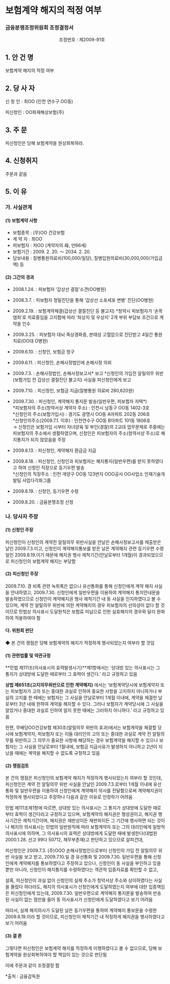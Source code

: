 # 보험계약 해지의 적정 여부

### 금융분쟁조정위원회 조정결정서

&nbsp;&nbsp;&nbsp;&nbsp;&nbsp;&nbsp;&nbsp;&nbsp;&nbsp;&nbsp; &nbsp;&nbsp;&nbsp;&nbsp;&nbsp;&nbsp;&nbsp;&nbsp;&nbsp;&nbsp; &nbsp;&nbsp;&nbsp;&nbsp;&nbsp;&nbsp;&nbsp;&nbsp;&nbsp;&nbsp; &nbsp;&nbsp;&nbsp;&nbsp;&nbsp;&nbsp;&nbsp;&nbsp;&nbsp;&nbsp;조정번호 : 제2009-91호

## 1. 안 건 명 
보험계약 해지의 적정 여부

## 2. 당 사 자 

신 청 인  :  최OO (인천 연수구 OO동) 


피신청인  :  OO화재해상보험(주)
              

## 3. 주    문
피신청인은 당해 보험계약을 원상회복하라.


## 4. 신청취지 

주문과 같음
  

## 5. 이   유 
### 가. 사실관계 
#### (1) 보험계약 사항 
- 보험종목 : (무)OO 건강보험
- 계 약 자 : 최OO
- 피보험자 : 차OO (계약자의 母, 만66세)
- 보험기간 : 2009. 2. 20. ～ 2034. 2. 20.
- 담보내용 : 질병통원의료비(100,000/일당), 질병입원의료비(30,000,000/가입금액) 등

#### (2) 그간의 경과
- 2008.1.24. : 피보험자 ‘갑상선 결절’소견(OO병원)

- 2008.3.7. : 피보험자 정밀진단을 통해 ‘갑상선 소포세포 변병’ 진단(OO병원)
- 2009.2.19. : 보험계약체결(갑상선 결절진단 등 불고지) 
    *청약시 피보험자가 ‘손목 염좌’로 치료중임을 고지함에 따라 ‘좌상지 및 우상지’ 2개 부위 부담보 조건으로 계약을 인수
- 2009.3.25. :  피보험자 대뇌 죽상경화증, 본태성 고혈압으로 진단받고 4일간 통원치료(OO대 O병원)
- 2009.6.10. : 신청인, 보험금 청구
- 2009.6.11.  : 피신청인, 손해사정법인에 손해사정 의뢰
- 2009.7.3. : 손해사정법인, 손해사정보고서* 보고
    *신청인의 가입전 알릴의무 위반(보험가입 전 갑상선 결절진단 불고지) 사실을 피신청인에게 보고
- 2009.7.10. : 피신청인, 보험금 지급(질병통원 의료비 280,620원)
- 2009.7.30.  : 피신청인, 계약해지 통지문 발송(일반우편, 피보험자 자택*)   
    *피보험자의 주소(청약서상 계약자 주소) : 인천시 남동구 OO동 1402-3호<br> *신청인의 주소(보험가입시) : 경기도 광명시 OO동 A아파트 202동 206호<br>    *신청인의주소(2009.7.1. 이후) : 인천연수구 OO동 B아파트 101동 1806호<br> → 신청인은 보험가입 시부터 자녀양육 및 부인(경찰)의 2교대 업무문제로 주중에는 피보험자의 주소에서 생활하였으며, 신청인은 피보험자의 주소(청약서상 주소)로 해지통지가 되지 않았음을 주장<br> 
- 2009.8.13. : 피신청인, 계약해지 환급금 지급
- 2009.8.18. : 피신청인, 신청인과 피보험자는 해지통지(일반우편)를 받지 못하였다고 하여 신청인 직장으로 등기우편 발송<br>
  *신청인의 직장주소 : 인천 개양구 OO동 123번지 OOO공사 OO사업소 인재기술개발팀 사업다각화그룹     
- 2009.8.19. : 신청인, 등기우편 수령
- 2009.8.20.  : 금융분쟁조정 신청

### 나. 당사자 주장 

#### (1) 신청인 주장 

피신청인이 신청인의 계약전 알릴의무 위반사실을 안날은 손해사정보고서를 제출받은 날인 2009.7.3.이고, 신청인이 계약해지통보를 받은 날은 계약해지 관련 등기우편 수령일인 2009.8.19.이기 때문에 해지권 행사 제척기간(안날로부터 1개월)이 경과되었으므로 피신청인의 보험계약 해지는 부당함
 
#### (2) 피신청인 주장

2009.7.10. 경 비록 관련 녹취록은 없으나 유선통화를 통해 신청인에게 계약 해지 사실을 안내하였고, 2009.7.30. 신청인에게 일반우편을 이용하여 계약해지 통지안내문을 발송하였으므로 신청인이 계약해지권 행사 제척기간 내 동 사실을 인지하였다고 볼 수 있으며, 계약 전 알릴의무 위반에 의한 계약해지의 경우 피보험자의 선의성이 없다 할 것이므로 민법상 의사표시 도달원칙은 보험료 미납으로 인한 실효해지의 경우와 달리 완화하여 적용하여야 함

#### 다. 위원회 판단

◆ 본 건의 쟁점은 당해 보험계약의 해지가 적정하게 행사되었는지 여부라 할 것임

#### (1) 관련법률 및 약관규정  

**민법 제111조(의사표시의 효력발생시기)**제1항에서는 ‘상대방 있는 의사표시는 그 통지가 상대방에 도달한 때로부터 그 효력이 생긴다.’ 라고 규정하고 있음

**상법 제651조(고지의무위반으로 인한 계약해지)** 에서는 ‘보험계약당시에 보험계약자 또는 피보험자가 고의 또는 중대한 과실로 인하여 중요한 사항을 고지하지 아니하거나 부실의 고지를 한 때에는 보험자는 그 사실을 안날로부터 1개월 이내에, 계약을 체결한 날로부터 3년 내에 한하여 계약을 해지할 수 있다. 그러나 보험자가 계약당시에 그 사실을 알았거나 중대한 과실로 인하여 알지 못한 때에는 그러하지 아니하다.’ 라고 규정하고 있음 


한편, 무배당OO건강보험 제30조(알릴의무 위반의 효과)에서는 보험계약을 체결할 당시에 보험계약자, 피보험자 또는 이들 대리인의 고의 또는 중대한 과실로 계약 전 알릴의무를 위반하고 그 의무가 중요한 사항에 해당하는 경우 보험계약을 해지할 수 있으나 보험자는 그 사실을 안날로부터 1월내에, 보험금 지급사유가 발생하지 아니하고 2년이 지났을 때에는 계약을 해지할 수 없도록 규정하고 있음


#### (2) 쟁점검토  

본 건의 쟁점은 피신청인의 보험계약 해지가 적정하게 행사되었는지 여부라 할 것인데, 피신청인은 계약 전 알릴의무 위반 사실을 안날인 2009.7.3.로부터 1개월 이내에 유선통화 및 일반우편을 이용하여 신청인에게 계약해지 의사를 전달함으로써 계약해지권이 적정하게 행사되었다고 주장하나 다음과 같은 이유로 인정하기 어려움

민법 제111조제1항에 따르면, 상대방 있는 의사표시는 그 통지가 상대방에 도달한 때로부터 효력이 생긴다라고 규정하고 있으며, 보험계약의 해지권은 형성권이고, 해지권 행사기간은 제척기간이며, 해지권은 재판상이든 재판외이든 그 기간에 행사하면 되는 것이나 해지의 의사표시는 민법의 일반원칙에 따라 보험계약자 또는 그의 대리인에게 일방적 의사표시에 의하며, 그 의사표시의 효력은 상대방에게 도달한 때에 발생한다(대법원2000.1.28. 선고 99다 50712, 채무부존재)고 판단하고 있으므로 살피건대, 

피신청인은 2009.7.3. (주)OOO 손해사정법인으로부터 신청인의 가입 전 알릴의무 위반 사실을 보고 받고, 2009.7.10.일 경 유선통화 및 2009.7.30. 일반우편을 통해 신청인에게 계약해지를 통보하였다고 주장하고 있으나, 신청인이 동 사실을 부인하고 있을 뿐만 아니라, 신청인이 해지통지를 수령하였다는 객관적 입증자료를 확인할 수 없고, 

설혹, 피신청인이 과실 없이 신청인의 실제 주소가 청약서상 주소와 상이하였다는 사실을 몰랐다 하더라도, 해지의 의사표시가 신청인에게 도달하였는지 여부에 대한 입증책임은 피신청인에게 있는데, 2009.7.30. 일반우편으로 계약해지 통지문을 발송하여 반송된 사실이 없는 점만을 들어 동 의사표시가 신청인에게 도달하였다고 보기 어려움

따라서, 실제 해지의사가 도달된 날은 등기우편을 통하여 계약해지 통보문을 수령한 2009.8.19.이라 할 것이므로, 피신청인이 제척기간 내 적정하게 해지권을 행사하였다고 보기 어려움

#### (3) 결 론   

그렇다면 피신청인은 보험계약 해지를 적정하게 이행하였다고  볼 수 없으므로, 당해 보험계약을 원상회복하여야 할 책임이 있는 것으로 판단됨

이에 주문과 같이 조정결정 함 

*출처 : 금융감독원